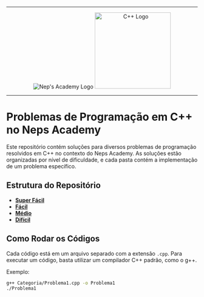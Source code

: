<hr>
<div align="center">
  <img src="https://neps.academy/_ipx/s_215x60/assets/logo_white.svg" alt="Nep's Academy Logo">
  <img src="https://cdn-icons-png.flaticon.com/512/5986/5986024.png" alt="C++ Logo" width="200">
</div>
<hr>


# Problemas de Programação em C++ no Neps Academy

Este repositório contém soluções para diversos problemas de programação resolvidos em C++ no contexto do Neps Academy. As soluções estão organizadas por nível de dificuldade, e cada pasta contém a implementação de um problema específico.

## Estrutura do Repositório

- **[Super Fácil](/Super%20Fácil)**
- **[Fácil](/Fácil)**
- **[Médio](/Médio)**
- **[Difícil](/Difícil)**

## Como Rodar os Códigos

Cada código está em um arquivo separado com a extensão `.cpp`. Para executar um código, basta utilizar um compilador C++ padrão, como o g++.

Exemplo:

```bash
g++ Categoria/Problema1.cpp -o Problema1
./Problema1
